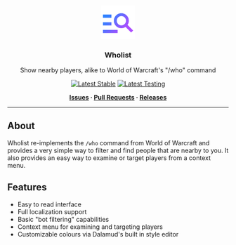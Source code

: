 <div align="center">

<img src="./.assets/icon.png" alt="Wholist Logo" width="15%">
  
### Wholist

Show nearby players, alike to World of Warcraft's "/who" command 

[![Latest Stable](https://img.shields.io/github/v/release/BitsOfAByte/Wholist?color=blue&label=Stable)](https://github.com/BitsOfAByte/Wholist/releases/latest)
[![Latest Testing](https://img.shields.io/github/v/release/BitsOfAByte/Wholist?color=orange&include_prereleases&label=Testing)](https://github.com/BitsOfAByte/Wholist/releases/latest)

**[Issues](https://github.com/BitsOfAByte/Wholist/issues) · [Pull Requests](https://github.com/BitsOfAByte/Wholist/pulls) · [Releases](https://github.com/BitsOfAByte/Wholist/releases/latest)**

</div>

---

## About

Wholist re-implements the `/who` command from World of Warcraft and provides a very simple way to filter and find people that are nearby to you. It also provides an easy way to examine or target players from a context menu.

## Features

- Easy to read interface
- Full localization support
- Basic "bot filtering" capabilities
- Context menu for examining and targeting players
- Customizable colours via Dalamud's built in style editor